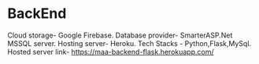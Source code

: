 # BackEnd

Cloud storage- Google Firebase.
Database provider- SmarterASP.Net MSSQL server.
Hosting server- Heroku.
Tech Stacks - Python,Flask,MySql.
Hosted server link- https://maa-backend-flask.herokuapp.com/
